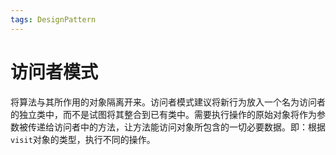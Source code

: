 ```yaml
---
tags: DesignPattern
---
```


# 访问者模式

将算法与其所作用的对象隔离开来。访问者模式建议将新行为放入一个名为访问者的独立类中，而不是试图将其整合到已有类中。需要执行操作的原始对象将作为参数被传递给访问者中的方法，让方法能访问对象所包含的一切必要数据。即：根据`visit`对象的类型，执行不同的操作。
